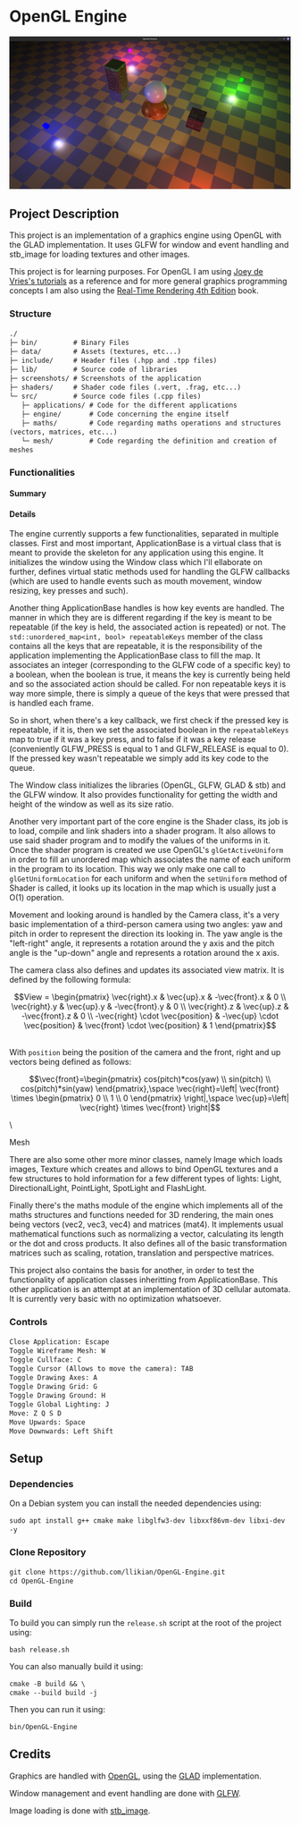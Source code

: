 # OpenGL Engine
![Screenshot from 2025-01-19 14-47-40.png](screenshots/Screenshot%20from%202025-01-19%2014-47-40.png)

## Project Description
This project is an implementation of a graphics engine using OpenGL with the GLAD implementation.
It uses GLFW for window and event handling and stb_image for loading textures and other images.

This project is for learning purposes. For OpenGL I am using [Joey de Vries's tutorials](https://learnopengl.com/)
as a reference and for more general graphics programming concepts I am also using the [Real-Time Rendering 4th Edition](https://www.realtimerendering.com/)
book.

### Structure
```
./
├─ bin/         # Binary Files
├─ data/        # Assets (textures, etc...)
├─ include/     # Header files (.hpp and .tpp files)
├─ lib/         # Source code of libraries
├─ screenshots/ # Screenshots of the application
├─ shaders/     # Shader code files (.vert, .frag, etc...)
└─ src/         # Source code files (.cpp files)
   ├─ applications/ # Code for the different applications
   ├─ engine/       # Code concerning the engine itself
   ├─ maths/        # Code regarding maths operations and structures (vectors, matrices, etc...)
   └─ mesh/         # Code regarding the definition and creation of meshes
```

### Functionalities
#### Summary

#### Details
The engine currently supports a few functionalities, separated in multiple classes. First and most
important, ApplicationBase is a virtual class that is meant to provide the skeleton for any application
using this engine. It initializes the window using the Window class which I'll ellaborate on further,
defines virtual static methods used for handling the GLFW callbacks (which are used to handle events such
as mouth movement, window resizing, key presses and such).

Another thing ApplicationBase handles is how key events are handled. The manner in which they are is
different regarding if the key is meant to be repeatable (if the key is held, the associated action
is repeated) or not. The `std::unordered_map<int, bool> repeatableKeys` member of the class contains all the
keys that are repeatable, it is the responsibility of the application implementing the ApplicationBase
class to fill the map. It associates an integer (corresponding to the GLFW code of a specific key) to
a boolean, when the boolean is true, it means the key is currently being held and so the associated
action should be called. For non repeatable keys it is way more simple, there is simply a queue of the
keys that were pressed that is handled each frame.

So in short, when there's a key callback, we first check if the pressed key is repeatable, if it is,
then we set the associated boolean in the `repeatableKeys` map to true if it was a key press, and to
false if it was a key release (conveniently GLFW_PRESS is equal to 1 and GLFW_RELEASE is equal to 0).
If the pressed key wasn't repeatable we simply add its key code to the queue.

The Window class initializes the libraries (OpenGL, GLFW, GLAD & stb) and the GLFW window. It also
provides functionality for getting the width and height of the window as well as its size ratio.

Another very important part of the core engine is the Shader class, its job is to load, compile and
link shaders into a shader program. It also allows to use said shader program and to modify the values
of the uniforms in it. Once the shader program is created we use OpenGL's `glGetActiveUniform` in order
to fill an unordered map which associates the name of each uniform in the program to its location.
This way we only make one call to `glGetUniformLocation` for each uniform and when the `setUniform`
method of Shader is called, it looks up its location in the map which is usually just a O(1) operation.

Movement and looking around is handled by the Camera class, it's a very basic implementation of a
third-person camera using two angles: yaw and pitch in order to represent the direction its looking
in. The yaw angle is the "left-right" angle, it represents a rotation around the y axis and the pitch
angle is the "up-down" angle and represents a rotation around the x axis.

The camera class also defines and updates its associated view matrix. It is defined by the following
formula:
```math
View = \begin{pmatrix}
    \vec{right}.x & \vec{up}.x & -\vec{front}.x & 0 \\
    \vec{right}.y & \vec{up}.y & -\vec{front}.y & 0 \\
    \vec{right}.z & \vec{up}.z & -\vec{front}.z & 0 \\
    -\vec{right} \cdot \vec{position} & -\vec{up} \cdot \vec{position} & \vec{front} \cdot \vec{position} & 1
\end{pmatrix}
```
\
With `position` being the position of the camera and the front, right and up vectors being defined as
follows:
```math
\vec{front}=\begin{pmatrix} cos(pitch)*cos(yaw) \\ sin(pitch) \\ cos(pitch)*sin(yaw) \end{pmatrix},\space
\vec{right}=\left| \vec{front} \times \begin{pmatrix} 0 \\ 1 \\ 0 \end{pmatrix} \right|,\space
\vec{up}=\left| \vec{right} \times \vec{front} \right|
```
\

Mesh

There are also some other more minor classes, namely Image which loads images, Texture which creates
and allows to bind OpenGL textures and a few structures to hold information for a few different types
of lights: Light, DirectionalLight, PointLight, SpotLight and FlashLight.

Finally there's the maths module of the engine which implements all of the maths structures and functions
needed for 3D rendering, the main ones being vectors (vec2, vec3, vec4) and matrices (mat4). It implements
usual mathematical functions such as normalizing a vector, calculating its length or the dot and cross
products. It also defines all of the basic transformation matrices such as scaling, rotation, translation
and perspective matrices.

This project also contains the basis for another, in order to test the functionality of application
classes inheritting from ApplicationBase. This other application is an attempt at an implementation
of 3D cellular automata. It is currently very basic with no optimization whatsoever.

### Controls
```
Close Application: Escape
Toggle Wireframe Mesh: W
Toggle Cullface: C
Toggle Cursor (Allows to move the camera): TAB
Toggle Drawing Axes: A
Toggle Drawing Grid: G
Toggle Drawing Ground: H
Toggle Global Lighting: J
Move: Z Q S D
Move Upwards: Space
Move Downwards: Left Shift
```

## Setup
### Dependencies
On a Debian system you can install the needed dependencies using:
```shell
sudo apt install g++ cmake make libglfw3-dev libxxf86vm-dev libxi-dev -y
```

### Clone Repository
```shell
git clone https://github.com/llikian/OpenGL-Engine.git
cd OpenGL-Engine
```

### Build
To build you can simply run the `release.sh` script at the root of the project using:
```shell
bash release.sh
```

You can also manually build it using:
```shell
cmake -B build && \
cmake --build build -j
```

Then you can run it using:
```shell
bin/OpenGL-Engine
```

## Credits
Graphics are handled with [OpenGL](https://www.opengl.org/), using the [GLAD](https://github.com/Dav1dde/glad) implementation.

Window management and event handling are done with [GLFW](https://www.glfw.org/).

Image loading is done with [stb_image](https://github.com/nothings/stb).